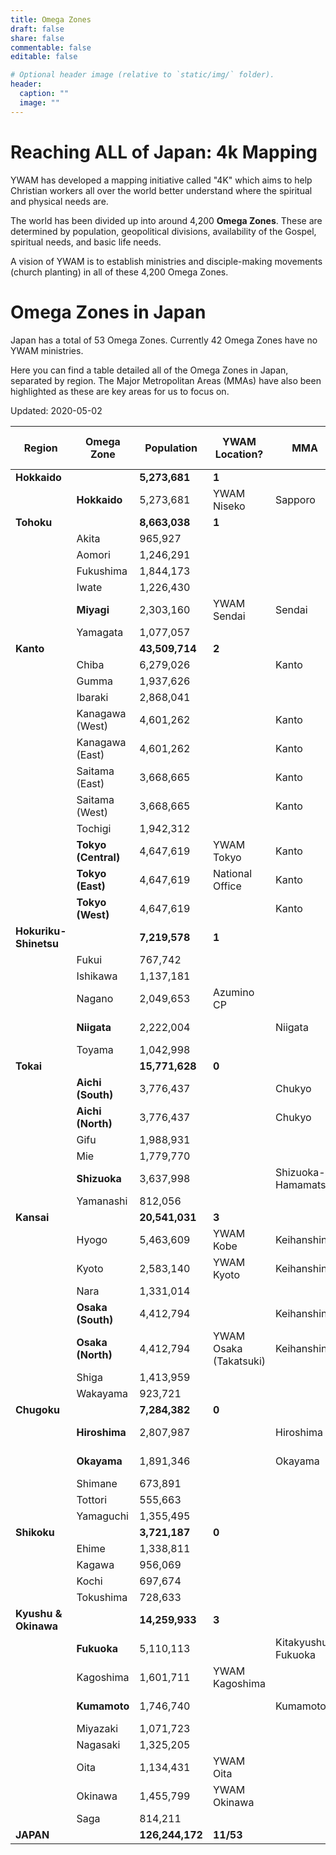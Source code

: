 ```yaml
---
title: Omega Zones
draft: false
share: false
commentable: false
editable: false

# Optional header image (relative to `static/img/` folder).
header:
  caption: ""
  image: ""
---
```


# Reaching ALL of Japan: 4k Mapping

YWAM has developed a mapping initiative called "4K" which aims to help Christian workers all over the world better understand where the spiritual and physical needs are.

The world has been divided up into around 4,200 **Omega Zones**. These are determined by population, geopolitical divisions, availability of the Gospel, spiritual needs, and basic life needs.

A vision of YWAM is to establish ministries and disciple-making movements (church planting) in all of these 4,200 Omega Zones.

# Omega Zones in Japan

Japan has a total of 53 Omega Zones. Currently 42 Omega Zones have no YWAM ministries.

Here you can find a table detailed all of the Omega Zones in Japan, separated by region. The Major Metropolitan Areas (MMAs) have also been highlighted as these are key areas for us to focus on.

Updated: 2020-05-02

| Region           | Omega Zone         | Population       | YWAM Location?       | MMA              | MMA Population (Rank) |
| -----------------| -------------------| -----------------| ---------------------| -----------------| ------------------------|
| **Hokkaido**     |                    | **5,273,681**    | **1**                |                  |                 |
|                  | **Hokkaido**       | 5,273,681        | YWAM Niseko          | Sapporo          | 2,636,254 (6th) |
| **Tohoku**       |                    | **8,663,038**    | **1**                |                  |                 |
|                  | Akita              | 965,927          |                      |                  |                 |
|                  | Aomori             | 1,246,291        |                      |                  |                 |
|                  | Fukushima          | 1,844,173        |                      |                  |                 |
|                  | Iwate              | 1,226,430        |                      |                  |                 |
|                  | **Miyagi**         | 2,303,160        | YWAM Sendai          | Sendai           | 2,256,964 (7th) |
|                  | Yamagata           | 1,077,057        |                      |                  |                 |
| **Kanto**        |                    | **43,509,714**   | **2**                |                  |                 |
|                  | Chiba              | 6,279,026        |                      | Kanto            |                 |
|                  | Gumma              | 1,937,626        |                      |                  |                 |
|                  | Ibaraki            | 2,868,041        |                      |                  |                 |
|                  | Kanagawa (West)    | 4,601,262        |                      | Kanto            |                 |
|                  | Kanagawa (East)    | 4,601,262        |                      | Kanto            |                 |
|                  | Saitama (East)     | 3,668,665        |                      | Kanto            |                 |
|                  | Saitama (West)     | 3,668,665        |                      | Kanto            |                 |
|                  | Tochigi            | 1,942,312        |                      |                  |                 |
|                 | **Tokyo (Central)** | 4,647,619        | YWAM Tokyo           | Kanto           | 37,273,866 (1st) |
|                 | **Tokyo (East)**    | 4,647,619        | National Office      | Kanto            |                 |
|                 | **Tokyo (West)**    | 4,647,619        |                      | Kanto            |                 |
| **Hokuriku-Shinetsu** |               | **7,219,578**    | **1**                |                  |                 |
|                  | Fukui              | 767,742          |                      |                  |                 |
|                  | Ishikawa           | 1,137,181        |                      |                  |                 |
|                  | Nagano             | 2,049,653        | Azumino CP           |                  |                 |
|                  | **Niigata**        | 2,222,004        |                      | Niigata         | 1,395,612 (11th) |
|                  | Toyama             | 1,042,998        |                      |                  |                 |
| **Tokai**        |                    | **15,771,628**   | **0**                |                  |                 |
|                  | **Aichi (South)**  | 3,776,437        |                      | Chukyo           | 9,363,221 (3rd) |
|                  | **Aichi (North)**  | 3,776,437        |                      | Chukyo           |                 |
|                  | Gifu               | 1,988,931        |                      |                  |                 |
|                  | Mie                | 1,779,770        |                      |                  |                 |
|                  | **Shizuoka**       | 3,637,998        |                    | Shizuoka-Hamamatsu | 2,842,151 (5th) |
|                  | Yamanashi          | 812,056          |                      |                  |                 |
| **Kansai**       |                    | **20,541,031**   | **3**                |                  |                 |
|                  | Hyogo              | 5,463,609        | YWAM Kobe            | Keihanshin       |                 |
|                  | Kyoto              | 2,583,140        | YWAM Kyoto           | Keihanshin       |                 |
|                  | Nara               | 1,331,014        |                      |                  |                 |
|                  | **Osaka (South)**  | 4,412,794        |                      | Keihanshin      | 19,302,746 (2nd) |
|                  | **Osaka (North)**  | 4,412,794      | YWAM Osaka (Takatsuki) | Keihanshin       |                 |
|                  | Shiga              | 1,413,959        |                      |                  |                 |
|                  | Wakayama           | 923,721          |                      |                  |                 |
| **Chugoku**      |                    | **7,284,382**    | **0**                |                  |                 |
|                  | **Hiroshima**      | 2,807,987        |                      | Hiroshima        | 2,096,745 (8th) |
|                  | **Okayama**        | 1,891,346        |                      | Okayama          | 1,639,414 (9th) |
|                  | Shimane            | 673,891          |                      |                  |                 |
|                  | Tottori            | 555,663          |                      |                  |                 |
|                  | Yamaguchi          | 1,355,495        |                      |                  |                 |
| **Shikoku**      |                    | **3,721,187**    | **0**                |                  |                 |
|                  | Ehime              | 1,338,811        |                      |                  |                 |
|                  | Kagawa             | 956,069          |                      |                  |                 |
|                  | Kochi              | 697,674          |                      |                  |                 |
|                  | Tokushima          | 728,633          |                      |                  |                 |
| **Kyushu & Okinawa** |                | **14,259,933**   | **3**                |                  |                 |
|                  | **Fukuoka**        | 5,110,113        |                    | Kitakyushu-Fukuoka | 5,538,142 (4th) |
|                  | Kagoshima          | 1,601,711        | YWAM Kagoshima       |                  |                 |
|                  | **Kumamoto**       | 1,746,740        |                      | Kumamoto        | 1,492,975 (10th) |
|                  | Miyazaki           | 1,071,723        |                      |                  |                 |
|                  | Nagasaki           | 1,325,205        |                      |                  |                 |
|                  | Oita               | 1,134,431        | YWAM Oita            |                  |                 |
|                  | Okinawa            | 1,455,799        | YWAM Okinawa         |                  |                 |
|                  | Saga               | 814,211          |                      |                  |                 |
| **JAPAN**        |                    | **126,244,172**  | **11/53**            |                  |                 |
